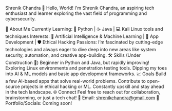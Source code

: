 Shrenik Chandra
👋 Hello, World! I'm Shrenik Chandra, an aspiring tech enthusiast and learner exploring the vast field of programming and cybersecurity.

🚀 About Me
Currently Learning:
🐍 Python | ☕ Java | 💻 Kali Linux tools and techniques
Interests:
🤖 Artificial Intelligence & Machine Learning | 📱 App Development | 🛡️ Ethical Hacking
Passions:
I’m fascinated by cutting-edge technologies and always eager to dive deep into new areas like system security, automation, and creative app-building.
🛠️ Skills (Under Construction 🚧)
Beginner in Python and Java, but rapidly improving!
Exploring Linux environments and penetration testing tools.
Dipping my toes into AI & ML models and basic app development frameworks.
📈 Goals
Build a few AI-based apps that solve real-world problems.
Contribute to open-source projects in ethical hacking or ML.
Constantly upskill and stay ahead in the tech landscape.
🌐 Connect
Feel free to reach out for collaboration, brainstorming, or just a tech chat!
📧 Email: shrenikchandra@gmail.com
🌟 Portfolio/Socials: Coming soon!
